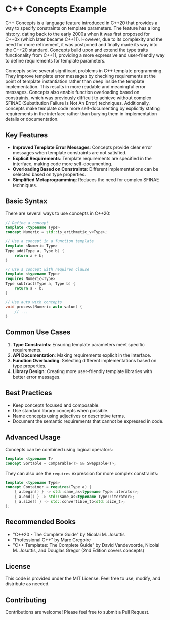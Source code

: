# C++ Concepts Example

C++ Concepts is a language feature introduced in C++20 that provides a way to specify constraints on template parameters. The
feature has a long history, dating back to the early 2000s when it was first proposed for C++0x (which later became C++11).
However, due to its complexity and the need for more refinement, it was postponed and finally made its way into the C++20
standard. Concepts build upon and extend the type traits functionality from C++11, providing a more expressive and
user-friendly way to define requirements for template parameters.

Concepts solve several significant problems in C++ template programming. They improve template error messages by checking
requirements at the point of template instantiation rather than deep inside the template implementation. This results in more
readable and meaningful error messages. Concepts also enable function overloading based on constraints, which was previously
difficult to achieve without complex SFINAE (Substitution Failure Is Not An Error) techniques. Additionally, concepts make
template code more self-documenting by explicitly stating requirements in the interface rather than burying them in
implementation details or documentation.

## Key Features

- **Improved Template Error Messages**: Concepts provide clear error messages when template constraints are not satisfied.
- **Explicit Requirements**: Template requirements are specified in the interface, making code more self-documenting.
- **Overloading Based on Constraints**: Different implementations can be selected based on type properties.
- **Simplified Metaprogramming**: Reduces the need for complex SFINAE techniques.

## Basic Syntax

There are several ways to use concepts in C++20:

```cpp
// Define a concept
template <typename Type>
concept Numeric = std::is_arithmetic_v<Type>;

// Use a concept in a function template
template <Numeric Type>
Type add(Type a, Type b) {
    return a + b;
}

// Use a concept with requires clause
template <typename Type>
requires Numeric<Type>
Type subtract(Type a, Type b) {
    return a - b;
}

// Use auto with concepts
void process(Numeric auto value) {
    // ...
}
```

## Common Use Cases

1. **Type Constraints**: Ensuring template parameters meet specific requirements.
2. **API Documentation**: Making requirements explicit in the interface.
3. **Function Overloading**: Selecting different implementations based on type properties.
4. **Library Design**: Creating more user-friendly template libraries with better error messages.

## Best Practices

- Keep concepts focused and composable.
- Use standard library concepts when possible.
- Name concepts using adjectives or descriptive terms.
- Document the semantic requirements that cannot be expressed in code.

## Advanced Usage

Concepts can be combined using logical operators:

```cpp
template <typename T>
concept Sortable = Comparable<T> && Swappable<T>;
```

They can also use the `requires` expression for more complex constraints:

```cpp
template <typename Type>
concept Container = requires(Type a) {
    { a.begin() } -> std::same_as<typename Type::iterator>;
    { a.end() } -> std::same_as<typename Type::iterator>;
    { a.size() } -> std::convertible_to<std::size_t>;
};
```

## Recommended Books

- "C++20 - The Complete Guide" by Nicolai M. Josuttis
- "Professional C++" by Marc Gregoire
- "C++ Templates: The Complete Guide" by David Vandevoorde, Nicolai M. Josuttis, and Douglas Gregor (2nd Edition covers concepts)

## License
This code is provided under the MIT License. Feel free to use, modify, and distribute as needed.

## Contributing
Contributions are welcome! Please feel free to submit a Pull Request.

